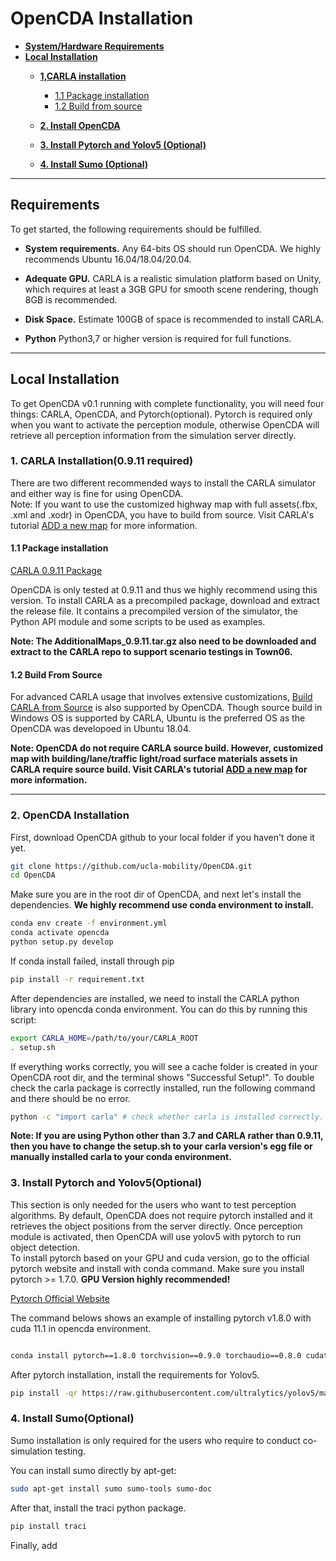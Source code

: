 # OpenCDA Installation

* [__System/Hardware Requirements__](#requirements)
* [__Local Installation__](#local-installation)
    * [__1,CARLA installation__](#1-carla-installation0911-required)
	    * [1.1 Package installation](#11-package-installation)  
	    * [1.2 Build from source](#12-build-from-source)  

    * [__2. Install OpenCDA__](#opencda-installation)
    * [__3. Install Pytorch and Yolov5 (Optional)__](#3-install-pytorch-and-yolov5optional)
    * [__4. Install Sumo (Optional)__](#4-install-sumooptional)




---
## Requirements
To get started, the following requirements should be fulfilled.
* __System requirements.__ Any 64-bits OS should run OpenCDA. We highly recommends Ubuntu  16.04/18.04/20.04.

* __Adequate GPU.__ CARLA is a realistic simulation platform based on Unity, which requires at least a 3GB GPU for smooth scene rendering, though 8GB is recommended.
* __Disk Space.__ Estimate 100GB of space is recommended to install CARLA. 
* __Python__ Python3,7 or higher version is required for full functions.


---
## Local Installation
To get OpenCDA v0.1 running with complete functionality, you will need four things: CARLA, OpenCDA, and
Pytorch(optional). Pytorch is required only when you want to activate the perception module, otherwise OpenCDA
will retrieve all perception information from the simulation server directly.

###  1. CARLA Installation(0.9.11 required)

There are two different recommended ways to install the CARLA simulator and either way is fine for using OpenCDA. <br>
Note: If you want to use the customized highway map with full assets(.fbx, .xml and .xodr) in OpenCDA, 
you have to build from source. Visit CARLA's tutorial [ADD a new map](https://carla.readthedocs.io/en/latest/tuto_A_add_map_overview/) for more information.


#### 1.1 Package installation

<div class="build-buttons">
<p>
<a href="https://github.com/carla-simulator/carla/releases/tag/0.9.11" target="_blank" class="btn btn-neutral" title="Go to the latest CARLA release">
<span class="icon icon-github"></span> CARLA 0.9.11 Package</a>
</p>
</div>

OpenCDA is only tested at 0.9.11 and thus we highly recommend using this version.
To install CARLA as a precompiled package, download and extract the release file. It contains a precompiled version of the simulator, the Python API module and some scripts to be used as examples. <br>

<strong>Note: The  AdditionalMaps_0.9.11.tar.gz also need to be downloaded and extract to the CARLA repo to support
scenario testings in Town06.</strong>

#### 1.2 Build From Source

For advanced CARLA usage that involves extensive customizations, [Build CARLA from Source](https://carla.readthedocs.io/en/0.9.11/build_linux/) is also supported by OpenCDA. Though source build in 
Windows OS is supported by CARLA, Ubuntu is the preferred OS as the OpenCDA was developoed in Ubuntu 18.04.  
 
<strong>Note: OpenCDA do not require CARLA source build. However, customized map with building/lane/traffic light/road surface materials assets  in CARLA  require source build. 
Visit CARLA's tutorial [ADD a new map](https://carla.readthedocs.io/en/latest/tuto_A_add_map_overview/) for more information. </strong>
 
---
### 2. OpenCDA Installation
First, download OpenCDA github to your local folder if you haven't done it yet.
```sh
git clone https://github.com/ucla-mobility/OpenCDA.git
cd OpenCDA
```
Make sure you are in the root dir of OpenCDA, and next let's install the dependencies. <strong>We highly
recommend use conda environment to install.</strong> 

```sh
conda env create -f environment.yml
conda activate opencda
python setup.py develop
```

If conda install failed,  install through pip
```sh
pip install -r requirement.txt
```

After dependencies are installed, we need to install the CARLA python library into opencda conda environment.
You can do this by running this script:
```sh
export CARLA_HOME=/path/to/your/CARLA_ROOT
. setup.sh
```
If everything works correctly, you will see a cache folder is created in your OpenCDA root dir, and the terminal shows
"Successful Setup!". To double check the carla package is correctly installed, run the following command and 
there should be no error.
```sh
python -c "import carla" # check whether carla is installed correctly.
```
<strong>Note: If you are using Python other than 3.7 and CARLA rather than 0.9.11, then you have to change the setup.sh to your
carla version's egg file or manually installed carla to your conda environment.</strong>

### 3. Install Pytorch and Yolov5(Optional)
This section is only needed for the users who want to test perception algorithms. By default, OpenCDA does not require
pytorch installed and it retrieves the object positions from the server directly. Once perception module is activated,
then OpenCDA will use yolov5 with pytorch to run object detection. <br>
To install pytorch based on your GPU and cuda version, go to the official pytorch website and install with conda command. Make
sure you install pytorch >= 1.7.0.  <strong>GPU Version highly recommended!</strong>
<div class="build-buttons">
<p>
<a href="https://pytorch.org/" target="_blank" class="btn btn-neutral" title="Pytorch">
<span class="icon icon-github"></span>Pytorch Official Website</a>
</p>
</div>

The command belows shows an example of installing pytorch v1.8.0 with cuda 11.1 in opencda
environment.

```sh

conda install pytorch==1.8.0 torchvision==0.9.0 torchaudio==0.8.0 cudatoolkit=11.1 -c pytorch -c conda-forge

``` 

After pytorch installation, install the requirements for Yolov5. <br>
```sh
pip install -qr https://raw.githubusercontent.com/ultralytics/yolov5/master/requirements.txt  # install dependencies
```

### 4. Install Sumo(Optional)
Sumo installation is only required for the users who require to conduct co-simulation testing.

You can install sumo directly by apt-get:
```sh
sudo apt-get install sumo sumo-tools sumo-doc
```
After that, install the traci python package.
```sh
pip install traci
```
Finally, add 
